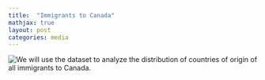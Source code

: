 ```yaml
---
title:  "Immigrants to Canada"
mathjax: true
layout: post
categories: media
--- 
```


<img style="float:left" src="/assets/images/Image7_small.png">

We will use the dataset to analyze the distribution of countries of origin of all immigrants to Canada.
